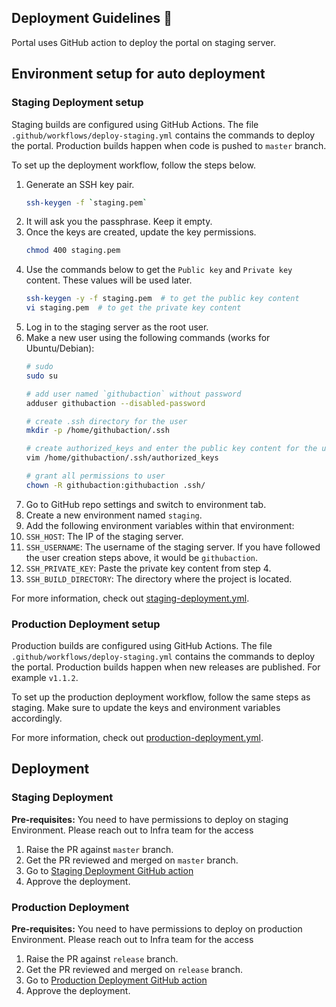 ## Deployment Guidelines :mag_right:
Portal uses GitHub action to deploy the portal on staging server.

## Environment setup for auto deployment

### Staging Deployment setup
Staging builds are configured using GitHub Actions. The file `.github/workflows/deploy-staging.yml` contains the commands to deploy the portal. Production builds happen when code is pushed to `master` branch.

To set up the deployment workflow, follow the steps below.

1. Generate an SSH key pair.
    ```sh
    ssh-keygen -f `staging.pem`
    ```
2. It will ask you the passphrase. Keep it empty.
3. Once the keys are created, update the key permissions.
    ```sh
    chmod 400 staging.pem
    ```
4. Use the commands below to get the `Public key` and `Private key` content. These values will be used later.
    ```sh
    ssh-keygen -y -f staging.pem  # to get the public key content
    vi staging.pem  # to get the private key content
    ```
5. Log in to the staging server as the root user.
6. Make a new user using the following commands (works for Ubuntu/Debian):
    ```sh
    # sudo
    sudo su

    # add user named `githubaction` without password
    adduser githubaction --disabled-password

    # create .ssh directory for the user
    mkdir -p /home/githubaction/.ssh

    # create authorized_keys and enter the public key content for the user
    vim /home/githubaction/.ssh/authorized_keys

    # grant all permissions to user
    chown -R githubaction:githubaction .ssh/
    ```
7. Go to GitHub repo settings and switch to environment tab.
8. Create a new environment named `staging`.
9.  Add the following environment variables within that environment:
   1.  `SSH_HOST`: The IP of the staging server.
   2.  `SSH_USERNAME`: The username of the staging server. If you have followed the user creation steps above, it would be `githubaction`.
   3.  `SSH_PRIVATE_KEY`: Paste the private key content from step 4.
   4.  `SSH_BUILD_DIRECTORY`: The directory where the project is located.

For more information, check out [staging-deployment.yml](../.github/workflows/staging-deployment.yml).

### Production Deployment setup
Production builds are configured using GitHub Actions. The file `.github/workflows/deploy-staging.yml` contains the commands to deploy the portal. Production builds happen when new releases are published. For example `v1.1.2`.

To set up the production deployment workflow, follow the same steps as staging. Make sure to update the keys and environment variables accordingly.

For more information, check out [production-deployment.yml](../.github/workflows/production-deployment.yml).


## Deployment 

### Staging Deployment
**Pre-requisites:**
You need to have permissions to deploy on staging Environment. Please reach out to Infra team for the access

1. Raise the PR against `master` branch.
2. Get the PR reviewed and merged on `master` branch.
3. Go to [Staging Deployment GitHub action](https://github.com/ColoredCow/portal/actions/workflows/staging-deployment.yml)
4. Approve the deployment.

### Production Deployment
**Pre-requisites:**
You need to have permissions to deploy on production Environment. Please reach out to Infra team for the access

1. Raise the PR against `release` branch.
2. Get the PR reviewed and merged on `release` branch.
3. Go to [Production Deployment GitHub action](https://github.com/ColoredCow/portal/actions/workflows/production-deployment.yml)
4. Approve the deployment.